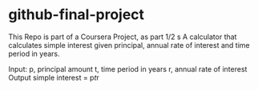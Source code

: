 # github-final-project
This Repo is part of a Coursera Project, as part 1/2
s
A calculator that calculates simple interest given principal, annual rate of interest and time period in years.

Input:
   p, principal amount
   t, time period in years
   r, annual rate of interest
Output
   simple interest = p*t*r
